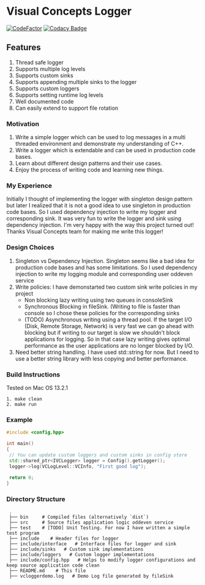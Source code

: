 # Visual Concepts Logger

[![CodeFactor](https://www.codefactor.io/repository/github/anishellore/vclogger/badge)](https://www.codefactor.io/repository/github/anishellore/vclogger)
[![Codacy Badge](https://app.codacy.com/project/badge/Grade/81628150fc744467b8df864879318137)](https://www.codacy.com/gh/AnishEllore/vclogger/dashboard?utm_source=github.com&amp;utm_medium=referral&amp;utm_content=AnishEllore/vclogger&amp;utm_campaign=Badge_Grade)

## Features

1. Thread safe logger
2. Supports multiple log levels
3. Supports custom sinks
4. Supports appending multiple sinks to the logger
5. Supports custom loggers
6. Supports setting runtime log levels
7. Well documented code
8. Can easily extend to support file rotation

### Motivation

1. Write a simple logger which can be used to log messages in a multi threaded environment and demonstrate my understanding of C++.
2. Write a logger which is extendable and can be used in production code bases.
3. Learn about different design patterns and their use cases.
4. Enjoy the process of writing code and learning new things.

### My Experience

Initially I thought of implementing the logger with singleton design pattern but later I realized that it is not a good idea to use singleton in production code bases. So I used dependency injection to write my logger and corresponding sink. It was very fun to write the logger and sink using dependency injection. I'm very happy with the way this project turned out! Thanks Visual Concepts team for making me write this logger!

### Design Choices

1. Singleton vs Dependency Injection. Singleton seems like a bad idea for production code bases and has some limitations. So I used dependency injection to write my logging module and corresponding user oddeven service
2. Write policies: I have demonstarted two custom sink write policies in my project
    - Non blocking lazy writing using two queues in consoleSink
    - Synchronous Blocking in fileSink. (Writing to file is faster than console so I chose these policies for the corresponding sinks
    - (TODO) Asynchronous writing using a thread pool.
If the target I/O (Disk, Remote Storage, Network) is very fast we can go ahead with blocking but if writing to our target is slow we shouldn't block applications for logging. So in that case lazy writing gives optimal performance as the user applications are no longer blocked by I/O.
3. Need better string handling. I have used std::string for now. But I need to use a better string library with less copying and better performance.

### Build Instructions

Tested on Mac OS 13.2.1

```
1. make clean
2. make run
```

### Example

```cpp
#include <config.hpp>

int main()
{
 // You can update custom loggers and custom sinks in config store
 std::shared_ptr<IVCLogger> logger = Config().getLogger();
 logger->log(VCLogLevel::VCInfo, "First good log");
 
 return 0;
}
```

### Directory Structure

```text
 .
 ├── bin     # Compiled files (alternatively `dist`)
 ├── src     # Source files application logic oddeven service
 ├── test    # [TODO] Unit Testing. For now I have written a simple test program
 ├── include    # Header files for logger
 ├── include/interface   # Interface files for logger and sink
 ├── include/sinks   # Custom sink implementations
 ├── include/loggers   # Custom logger implementations
 ├── include/config.hpp   # Helps to modify logger configurations and keep source application code clean
 ├── README.md    # This file
 ├── vcloggerdemo.log   # Demo Log file generated by fileSink
```
